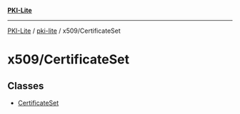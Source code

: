 [**PKI-Lite**](../../../README.md)

---

[PKI-Lite](../../../README.md) / [pki-lite](../../README.md) / x509/CertificateSet

# x509/CertificateSet

## Classes

- [CertificateSet](classes/CertificateSet.md)
